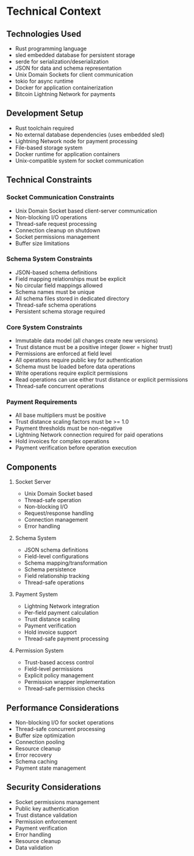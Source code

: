 # Technical Context

## Technologies Used
- Rust programming language
- sled embedded database for persistent storage
- serde for serialization/deserialization
- JSON for data and schema representation
- Unix Domain Sockets for client communication
- tokio for async runtime
- Docker for application containerization
- Bitcoin Lightning Network for payments

## Development Setup
- Rust toolchain required
- No external database dependencies (uses embedded sled)
- Lightning Network node for payment processing
- File-based storage system
- Docker runtime for application containers
- Unix-compatible system for socket communication

## Technical Constraints

### Socket Communication Constraints
- Unix Domain Socket based client-server communication
- Non-blocking I/O operations
- Thread-safe request processing
- Connection cleanup on shutdown
- Socket permissions management
- Buffer size limitations

### Schema System Constraints
- JSON-based schema definitions
- Field mapping relationships must be explicit
- No circular field mappings allowed
- Schema names must be unique
- All schema files stored in dedicated directory
- Thread-safe schema operations
- Persistent schema storage required

### Core System Constraints
- Immutable data model (all changes create new versions)
- Trust distance must be a positive integer (lower = higher trust)
- Permissions are enforced at field level
- All operations require public key for authentication
- Schema must be loaded before data operations
- Write operations require explicit permissions
- Read operations can use either trust distance or explicit permissions
- Thread-safe concurrent operations

### Payment Requirements
- All base multipliers must be positive
- Trust distance scaling factors must be >= 1.0
- Payment thresholds must be non-negative
- Lightning Network connection required for paid operations
- Hold invoices for complex operations
- Payment verification before operation execution

## Components

1. Socket Server
   - Unix Domain Socket based
   - Thread-safe operation
   - Non-blocking I/O
   - Request/response handling
   - Connection management
   - Error handling

2. Schema System
   - JSON schema definitions
   - Field-level configurations
   - Schema mapping/transformation
   - Schema persistence
   - Field relationship tracking
   - Thread-safe operations

3. Payment System
   - Lightning Network integration
   - Per-field payment calculation
   - Trust distance scaling
   - Payment verification
   - Hold invoice support
   - Thread-safe payment processing

4. Permission System
   - Trust-based access control
   - Field-level permissions
   - Explicit policy management
   - Permission wrapper implementation
   - Thread-safe permission checks

## Performance Considerations
- Non-blocking I/O for socket operations
- Thread-safe concurrent processing
- Buffer size optimization
- Connection pooling
- Resource cleanup
- Error recovery
- Schema caching
- Payment state management

## Security Considerations
- Socket permissions management
- Public key authentication
- Trust distance validation
- Permission enforcement
- Payment verification
- Error handling
- Resource cleanup
- Data validation
